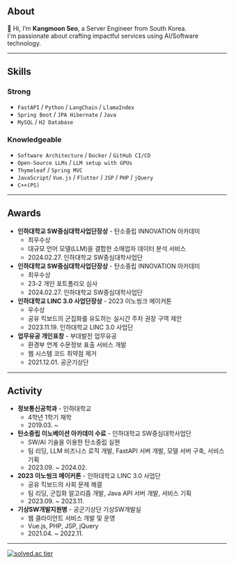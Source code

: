 ## About
👋 Hi, I’m **Kangmoon Seo**, a Server Engineer from South Korea. <br/>
I'm passionate about crafting impactful services using AI/Software technology. 

---
## Skills
### Strong
- `FastAPI` / `Python` / `LangChain` / `LlamaIndex`
- `Spring Boot` / `JPA Hibernate` / `Java`
- `MySQL` / `H2 Database`
  
### Knowledgeable
- `Software Architecture` / `Docker` / `GitHub CI/CD`
- `Open-Source LLMs` / `LLM setup with GPUs`
- `Thymeleaf` / `Spring MVC` 
- `JavaScript`/ `Vue.js` / `Flutter` / `JSP` / `PHP` / `jQuery`
- `C++(PS)`

---
## Awards
- **인하대학교 SW중심대학사업단장상** - 탄소중립 INNOVATION 아카데미
  - 최우수상
  - 대규모 언어 모델(LLM)을 결합한 소매업자 데이터 분석 서비스
  - 2024.02.27. 인하대학교 SW중심대학사업단
- **인하대학교 SW중심대학사업단장상** - 탄소중립 INNOVATION 아카데미
  - 최우수상
  - 23-2 개인 포트폴리오 심사
  - 2024.02.27. 인하대학교 SW중심대학사업단
- **인하대학교 LINC 3.0 사업단장상** - 2023 이노씽크 메이커톤
  - 우수상
  - 공유 킥보드의 군집화를 유도하는 실시간 주차 권장 구역 제안
  - 2023.11.19. 인하대학교 LINC 3.0 사업단
- **업무유공 개인표창** - 부대발전 업무유공
  - 환경부 연계 수문정보 표출 서비스 개발
  - 웹 시스템 코드 취약점 제거
  - 2021.12.01. 공군기상단
    
---
## Activity
- **정보통신공학과** - 인하대학교
  - 4학년 1학기 재학
  - 2019.03. ~ 
- **탄소중립 이노베이션 아카데미 수료** - 인하대학교 SW중심대학사업단
  - SW/AI 기술을 이용한 탄소중립 실현
  - 팀 리딩, LLM 비즈니스 로직 개발, FastAPI 서버 개발, 모델 서버 구축, 서비스 기획
  - 2023.09. ~ 2024.02.
- **2023 이노씽크 메이커톤** - 인하대학교 LINC 3.0 사업단
  - 공유 킥보드의 사회 문제 해결
  - 팀 리딩, 군집화 알고리즘 개발, Java API 서버 개발, 서비스 기획
  - 2023.09. ~ 2023.11.
- **기상SW개발지원병** - 공군기상단 기상SW개발실
  - 웹 클라이언트 서비스 개발 및 운영
  - Vue.js, PHP, JSP, jQuery
  - 2021.04. ~ 2022.11.

--- 
[![solved.ac tier](http://mazassumnida.wtf/api/mini/generate_badge?boj=70002467)](https://solved.ac/70002467)




